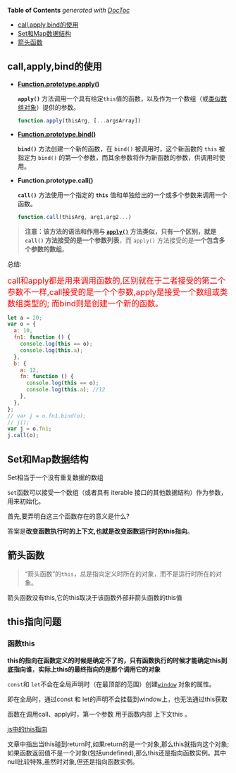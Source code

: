 <!-- START doctoc generated TOC please keep comment here to allow auto update -->
<!-- DON'T EDIT THIS SECTION, INSTEAD RE-RUN doctoc TO UPDATE -->
**Table of Contents**  *generated with [DocToc](https://github.com/thlorenz/doctoc)*

- [call,apply,bind的使用](#callapplybind%E7%9A%84%E4%BD%BF%E7%94%A8)
- [Set和Map数据结构](#set%E5%92%8Cmap%E6%95%B0%E6%8D%AE%E7%BB%93%E6%9E%84)
- [箭头函数](#%E7%AE%AD%E5%A4%B4%E5%87%BD%E6%95%B0)

<!-- END doctoc generated TOC please keep comment here to allow auto update -->

## call,apply,bind的使用

- **[Function.prototype.apply()](https://developer.mozilla.org/zh-CN/docs/Web/JavaScript/Reference/Global_Objects/Function/apply)**

  **`apply()`** 方法调用一个具有给定`this`值的函数，以及作为一个数组（或[类似数组对象](https://developer.mozilla.org/zh-CN/docs/Web/JavaScript/Guide/Indexed_collections#Working_with_array-like_objects)）提供的参数。

  ```js
  function.apply(thisArg, [...argsArray])
  ```

- **[Function.prototype.bind()](https://developer.mozilla.org/zh-CN/docs/Web/JavaScript/Reference/Global_Objects/Function/bind)**

  **`bind()`** 方法创建一个新的函数，在 `bind()` 被调用时，这个新函数的 `this` 被指定为 `bind()` 的第一个参数，而其余参数将作为新函数的参数，供调用时使用。

- **Function.prototype.call()**

  **`call()`** 方法使用一个指定的 **`this`** 值和单独给出的一个或多个参数来调用一个函数。
  
  ```js
  function.call(thisArg, arg1,arg2...)
  ```

> **注意：**该方法的语法和作用与 [`apply()`](https://developer.mozilla.org/zh-CN/docs/Web/JavaScript/Reference/Global_Objects/Function/apply) 方法类似，只有一个区别，就是 `call()` 方法接受的是**一个参数列表**，而 `apply()` 方法接受的是**一个包含多个参数的数组**。

总结:
<div style="color:red;font-size:18px">call和apply都是用来调用函数的,区别就在于二者接受的第二个参数不一样,call接受的是一个个参数,apply是接受一个数组或类数组类型的;
而bind则是创建一个新的函数。</div>



```js
let a = 20;
var o = {
  a: 10,
  fn1: function () {
    console.log(this == o);
    console.log(this.a);
  },
  b: {
    a: 12,
    fn: function () {
      console.log(this == o);
      console.log(this.a); //12
    },
  },
};
// var j = o.fn1.bind(o);
// j();
var j = o.fn1;
j.call(o);
```




## Set和Map数据结构

Set相当于一个没有重复数据的数组

`Set`函数可以接受一个数组（或者具有 iterable 接口的其他数据结构）作为参数，用来初始化。



首先,要弄明白这三个函数存在的意义是什么?

答案是**改变函数执行时的上下文,也就是改变函数运行时的this指向**。

## 箭头函数

> “箭头函数”的`this`，总是指向定义时所在的对象，而不是运行时所在的对象。

箭头函数没有this,它的this取决于该函数外部非箭头函数的this值



## this指向问题



### 函数this

**this的指向在函数定义的时候是确定不了的，只有函数执行的时候才能确定this到底指向谁**，**实际上this的最终指向的是那个调用它的对象**

`const`和 `let`不会在全局声明时（在最顶部的范围）创建[`window`](https://developer.mozilla.org/zh-CN/docs/Web/API/Window) 对象的属性。

即在全局时，通过const 和 let的声明不会挂载到window上，也无法通过this获取



函数在调用call、apply时，第一个参数 用于函数内部 上下文this 。

[js中的this指向](https://www.cnblogs.com/pssp/p/5216085.html)

文章中指出当this碰到return时,如果return的是一个对象,那么this就指向这个对象;如果函数返回值不是一个对象(包括undefined),那么this还是指向函数实例。其中null比较特殊,虽然时对象,但还是指向函数实例。





























